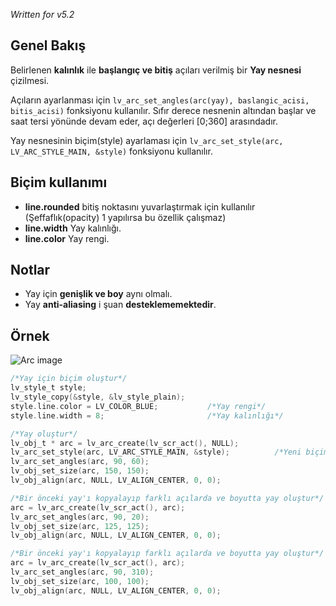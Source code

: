 _Written for v5.2_

## Genel Bakış

Belirlenen **kalınlık** ile **başlangıç ve bitiş** açıları verilmiş bir **Yay nesnesi** çizilmesi.

Açıların ayarlanması için `lv_arc_set_angles(arc(yay), baslangic_acisi, bitis_acisi)` fonksiyonu kullanılır. Sıfır derece nesnenin altından başlar ve saat tersi yönünde devam eder, açı değerleri [0;360] arasındadır.

Yay nesnesinin biçim(style) ayarlaması için `lv_arc_set_style(arc, LV_ARC_STYLE_MAIN, &style)` fonksiyonu kullanılır.

## Biçim kullanımı
- **line.rounded** bitiş noktasını yuvarlaştırmak için kullanılır (Şeffaflık(opacity) 1 yapılırsa bu özellik çalışmaz)
- **line.width** Yay kalınlığı.
- **line.color** Yay rengi.

## Notlar
-  Yay için **genişlik ve boy** aynı olmalı.
-  Yay **anti-aliasing** i şuan **desteklememektedir**.

## Örnek

![Arc image](https://raw.githubusercontent.com/wiki/littlevgl/lvgl/img/arc-lv_arc.png)

```c
/*Yay için biçim oluştur*/
lv_style_t style;
lv_style_copy(&style, &lv_style_plain);
style.line.color = LV_COLOR_BLUE;           /*Yay rengi*/
style.line.width = 8;                       /*Yay kalınlığı*/

/*Yay oluştur*/
lv_obj_t * arc = lv_arc_create(lv_scr_act(), NULL);
lv_arc_set_style(arc, LV_ARC_STYLE_MAIN, &style);          /*Yeni biçim kullanımı*/
lv_arc_set_angles(arc, 90, 60);
lv_obj_set_size(arc, 150, 150);
lv_obj_align(arc, NULL, LV_ALIGN_CENTER, 0, 0);

/*Bir önceki yay'ı kopyalayıp farklı açılarda ve boyutta yay oluştur*/
arc = lv_arc_create(lv_scr_act(), arc);
lv_arc_set_angles(arc, 90, 20);
lv_obj_set_size(arc, 125, 125);
lv_obj_align(arc, NULL, LV_ALIGN_CENTER, 0, 0);

/*Bir önceki yay'ı kopyalayıp farklı açılarda ve boyutta yay oluştur*/
arc = lv_arc_create(lv_scr_act(), arc);
lv_arc_set_angles(arc, 90, 310);
lv_obj_set_size(arc, 100, 100);
lv_obj_align(arc, NULL, LV_ALIGN_CENTER, 0, 0);
```